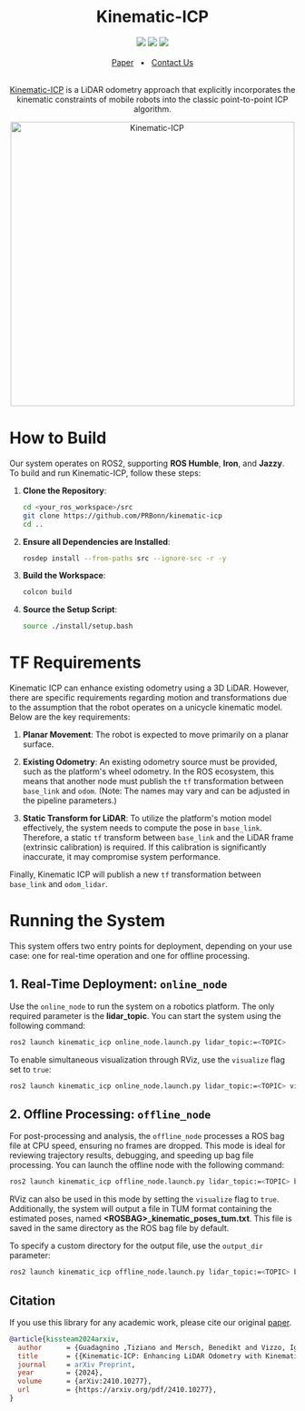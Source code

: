 <div align="center">
    <h1>Kinematic-ICP</h1>
    <a href="https://github.com/PRBonn/kinematic-icp/releases"><img src="https://img.shields.io/github/v/release/PRBonn/kinematic-icp?label=version" /></a>
    <a href="https://github.com/PRBonn/kinematic-icp/blob/main/LICENSE"><img src="https://img.shields.io/github/license/PRBonn/kinematic-icp" /></a>
    <a href="https://github.com/PRBonn/kinematic-icp/blob/main/"><img src="https://img.shields.io/badge/Linux-FCC624?logo=linux&logoColor=black" /></a>
    <br />
    <br />
    <a href=https://www.ipb.uni-bonn.de/wp-content/papercite-data/pdf/kissteam2025icra.pdf>Paper</a>
    <span>&nbsp;&nbsp;•&nbsp;&nbsp;</span>
    <a href=https://github.com/PRBonn/kinematic-icp/issues>Contact Us</a>
  <br />
  <br />

[Kinematic-ICP](https://www.ipb.uni-bonn.de/wp-content/papercite-data/pdf/kissteam2025icra.pdf) is a LiDAR odometry approach that explicitly incorporates the kinematic constraints of mobile robots into the classic point-to-point ICP algorithm.

<img src="https://github.com/user-attachments/assets/c12195e0-4ca0-415e-814f-783ca77423d9" alt="Kinematic-ICP" width="500"/>

</div>

# How to Build

Our system operates on ROS2, supporting **ROS Humble**, **Iron**, and **Jazzy**. To build and run Kinematic-ICP, follow these steps:

1. **Clone the Repository**:
   ```sh
   cd <your_ros_workspace>/src
   git clone https://github.com/PRBonn/kinematic-icp
   cd ..
   ```

2. **Ensure all Dependencies are Installed**:
   ```sh
   rosdep install --from-paths src --ignore-src -r -y
   ```

3. **Build the Workspace**:
   ```sh
   colcon build
   ```

4. **Source the Setup Script**:
   ```sh
   source ./install/setup.bash
   ```


# TF Requirements

Kinematic ICP can enhance existing odometry using a 3D LiDAR. However, there are specific requirements regarding motion and transformations due to the assumption that the robot operates on a unicycle kinematic model. Below are the key requirements:

1. **Planar Movement**: The robot is expected to move primarily on a planar surface.

2. **Existing Odometry**: An existing odometry source must be provided, such as the platform's wheel odometry. In the ROS ecosystem, this means that another node must publish the `tf` transformation between `base_link` and `odom`. (Note: The names may vary and can be adjusted in the pipeline parameters.)

3. **Static Transform for LiDAR**: To utilize the platform's motion model effectively, the system needs to compute the pose in `base_link`. Therefore, a static `tf` transform between `base_link` and the LiDAR frame (extrinsic calibration) is required. If this calibration is significantly inaccurate, it may compromise system performance.

Finally, Kinematic ICP will publish a new `tf` transformation between `base_link` and `odom_lidar`.

# Running the System

This system offers two entry points for deployment, depending on your use case: one for real-time operation and one for offline processing.

## 1. Real-Time Deployment: `online_node`

Use the `online_node` to run the system on a robotics platform. The only required parameter is the **lidar_topic**. You can start the system using the following command:

```sh
ros2 launch kinematic_icp online_node.launch.py lidar_topic:=<TOPIC>
```

To enable simultaneous visualization through RViz, use the `visualize` flag set to `true`:

```sh
ros2 launch kinematic_icp online_node.launch.py lidar_topic:=<TOPIC> visualize:=true
```

## 2. Offline Processing: `offline_node`

For post-processing and analysis, the `offline_node` processes a ROS bag file at CPU speed, ensuring no frames are dropped. This mode is ideal for reviewing trajectory results, debugging, and speeding up bag file processing. You can launch the offline node with the following command:

```sh
ros2 launch kinematic_icp offline_node.launch.py lidar_topic:=<TOPIC> bag_filename:=<ROSBAG>
```

RViz can also be used in this mode by setting the `visualize` flag to `true`. Additionally, the system will output a file in TUM format containing the estimated poses, named **\<ROSBAG>_kinematic_poses_tum.txt**. This file is saved in the same directory as the ROS bag file by default.

To specify a custom directory for the output file, use the `output_dir` parameter:

```sh
ros2 launch kinematic_icp offline_node.launch.py lidar_topic:=<TOPIC> bag_filename:=<ROSBAG> output_dir:=<OUTPUT_DIRECTORY>
```


## Citation

If you use this library for any academic work, please cite our original [paper](https://www.ipb.uni-bonn.de/wp-content/papercite-data/pdf/kissteam2025icra.pdf).

```bibtex
@article{kissteam2024arxiv,
  author      = {Guadagnino ,Tiziano and Mersch, Benedikt and Vizzo, Ignacio and Gupta, Saurabh and Malladi, Meher V.R. and Lobefaro, Luca and Doisy, Guillaume and Stachniss, Cyrill},
  title       = {{Kinematic-ICP: Enhancing LiDAR Odometry with Kinematic Constraints for Wheeled Mobile Robots Moving on Planar Surfaces}},
  journal     = arXiv Preprint,
  year        = {2024},
  volume      = {arXiv:2410.10277},
  url         = {https://arxiv.org/pdf/2410.10277},
}
```
